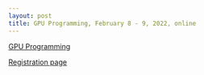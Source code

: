 ```yaml
---
layout: post
title: GPU Programming, February 8 - 9, 2022, online
---
```

[GPU Programming](https://esciencecenter-digital-skills.github.io/2022-02-08-ds-gpu/)

[Registration page](https://www.eventbrite.co.uk/e/gpu-programming-tickets-249619076377)
